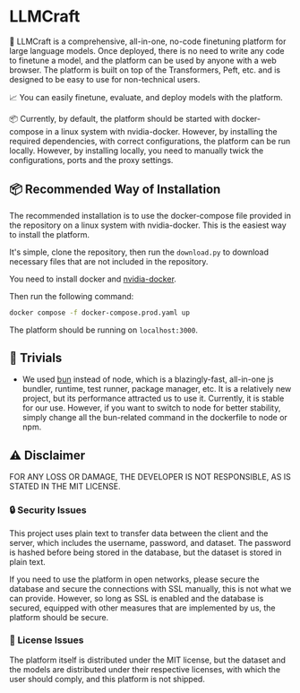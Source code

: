 # LLMCraft

🚀 LLMCraft is a comprehensive, all-in-one, no-code finetuning platform for large language models. Once deployed, there is no need to write any code to finetune a model, and the platform can be used by anyone with a web browser. The platform is built on top of the Transformers, Peft, etc. and is designed to be easy to use for non-technical users.

📈 You can easily finetune, evaluate, and deploy models with the platform. 

📦 Currently, by default, the platform should be started with docker-compose in a linux system with nvidia-docker. However, by installing the required dependencies, with correct configurations, the platform can be run locally. However, by installing locally, you need to manually twick the configurations, ports and the proxy settings.

## 📦 Recommended Way of Installation

The recommended installation is to use the docker-compose file provided in the repository on a linux system with nvidia-docker. This is the easiest way to install the platform.

It's simple, clone the repository, then run the `download.py` to download necessary files that are not included in the repository.

You need to install docker and [nvidia-docker](https://github.com/NVIDIA/nvidia-container-toolkit).

Then run the following command:

```bash
docker compose -f docker-compose.prod.yaml up
```

The platform should be running on `localhost:3000`.

## 🧾 Trivials

- We used [bun](https://bun.sh) instead of node, which is a blazingly-fast, all-in-one js bundler, runtime, test runner, package manager, etc. It is a relatively new project, but its performance attracted us to use it. Currently, it is stable for our use. However, if you want to switch to node for better stability, simply change all the bun-related command in the dockerfile to node or npm.

## ⚠️ Disclaimer

FOR ANY LOSS OR DAMAGE, THE DEVELOPER IS NOT RESPONSIBLE, AS IS STATED IN THE MIT LICENSE.

### 🔒 Security Issues

This project uses plain text to transfer data between the client and the server, which includes the username, password, and dataset. The password is hashed before being stored in the database, but the dataset is stored in plain text.

If you need to use the platform in open networks, please secure the database and secure the connections with SSL manually, this is not what we can provide. However, so long as SSL is enabled and the database is secured, equipped with other measures that are implemented by us, the platform should be secure.

### 📜 License Issues

The platform itself is distributed under the MIT license, but the dataset and the models are distributed under their respective licenses, with which the user should comply, and this platform is not shipped.
